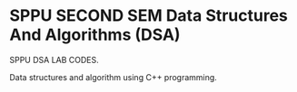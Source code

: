 # SPPU SECOND SEM Data Structures And Algorithms (DSA)
SPPU DSA LAB CODES.

Data structures and algorithm using C++ programming.

